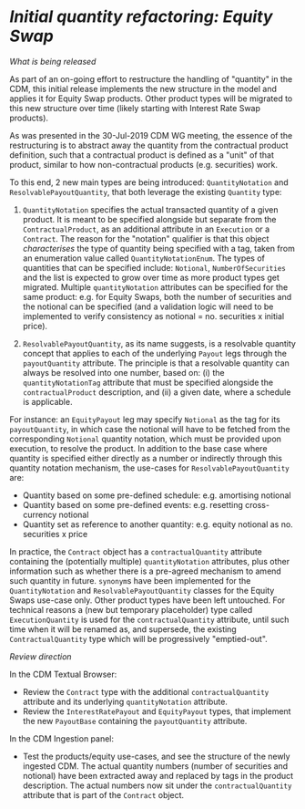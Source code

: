 
# *Initial quantity refactoring: Equity Swap*

_What is being released_

As part of an on-going effort to restructure the handling of "quantity" in the CDM, this initial release implements the new structure in the model and applies it for Equity Swap products. Other product types will be migrated to this new structure over time (likely starting with Interest Rate Swap products).

As was presented in the 30-Jul-2019 CDM WG meeting, the essence of the restructuring is to abstract away the quantity from the contractual product definition, such that a contractual product is defined as a "unit" of that product, similar to how non-contractual products (e.g. securities) work.

To this end, 2 new main types are being introduced: `QuantityNotation` and `ResolvablePayoutQuantity`, that both leverage the existing `Quantity` type:

1) `QuantityNotation` specifies the actual transacted quantity of a given product. It is meant to be specified alongside but separate from the `ContractualProduct`, as an additional attribute in an `Execution` or a `Contract`. The reason for the "notation" qualifier is that this object _characterises_ the type of quantity being specified with a tag, taken from an enumeration value called `QuantityNotationEnum`. The types of quantities that can be specified include: `Notional`, `NumberOfSecurities` and the list is expected to grow over time as more product types get migrated. Multiple `quantityNotation` attributes can be specified for the same product: e.g. for Equity Swaps, both the number of securities and the notional can be specified (and a validation logic will need to be implemented to verify consistency as notional = no. securities x initial price).

2) `ResolvablePayoutQuantity`, as its name suggests, is a resolvable quantity concept that applies to each of the underlying `Payout` legs through the `payoutQuantity` attribute. The principle is that a resolvable quantity can always be resolved into one number, based on: (i) the `quantityNotationTag` attribute that must be specified alongside the `contractualProduct` description, and (ii) a given date, where a schedule is applicable.

For instance: an `EquityPayout` leg may specify `Notional` as the tag for its `payoutQuantity`, in which case the notional will have to be fetched from the corresponding `Notional` quantity notation, which must be provided upon execution, to resolve the product. In addition to the base case where quantity is specified either directly as a number or indirectly through this quantity notation mechanism, the use-cases for `ResolvablePayoutQuantity` are:

  - Quantity based on some pre-defined schedule: e.g. amortising notional
  - Quantity based on some pre-defined events: e.g. resetting cross-currency notional
  - Quantity set as reference to another quantity: e.g. equity notional as no. securities x price

In practice, the `Contract` object has a `contractualQuantity` attribute containing the (potentially multiple) `quantityNotation` attributes, plus other information such as whether there is a pre-agreed mechanism to amend such quantity in future. `synonym`s have been implemented for the `QuantityNotation` and `ResolvablePayoutQuantity` classes for the Equity Swaps use-case only. Other product types have been left untouched. For technical reasons a (new but temporary placeholder) type called `ExecutionQuantity` is used for the `contractualQuantity` attribute, until such time when it will be renamed as, and supersede, the existing `ContractualQuantity` type which will be progressively "emptied-out".

_Review direction_

In the CDM Textual Browser:

- Review the `Contract` type with the additional `contractualQuantity` attribute and its underlying `quantityNotation` attribute.
- Review the `InterestRatePayout` and `EquityPayout` types, that implement the new `PayoutBase` containing the `payoutQuantity` attribute.

In the CDM Ingestion panel:

- Test the products/equity use-cases, and see the structure of the newly ingested CDM. The actual quantity numbers (number of securities and notional) have been extracted away and replaced by tags in the product description. The actual numbers now sit under the `contractualQuantity` attribute that is part of the `Contract` object.
